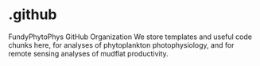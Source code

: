 # .github
FundyPhytoPhys GitHub Organization
We store templates and useful code chunks here, for analyses of phytoplankton photophysiology, and for remote sensing analyses of mudflat productivity.
